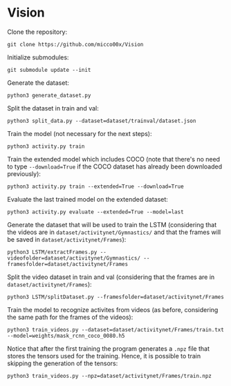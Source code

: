 # Vision

Clone the repository:
~~~~
git clone https://github.com/micco00x/Vision
~~~~

Initialize submodules:
~~~~
git submodule update --init
~~~~

Generate the dataset:
~~~~
python3 generate_dataset.py
~~~~

Split the dataset in train and val:
~~~~
python3 split_data.py --dataset=dataset/trainval/dataset.json
~~~~

Train the model (not necessary for the next steps):
~~~~
python3 activity.py train
~~~~

Train the extended model which includes COCO (note that there's no need to type
`--download=True` if the COCO dataset has already been downloaded previously):
~~~~
python3 activity.py train --extended=True --download=True
~~~~

Evaluate the last trained model on the extended dataset:
~~~~
python3 activity.py evaluate --extended=True --model=last
~~~~

Generate the dataset that will be used to train the LSTM (considering
that the videos are in `dataset/activitynet/Gymnastics/` and that the
frames will be saved in `dataset/activitynet/Frames`):
~~~~
python3 LSTM/extractFrames.py --videofolder=dataset/activitynet/Gymnastics/ --framesfolder=dataset/activitynet/Frames
~~~~

Split the video dataset in train and val (considering that the frames are
in `dataset/activitynet/Frames`):
~~~~
python3 LSTM/splitDataset.py --framesfolder=dataset/activitynet/Frames
~~~~

Train the model to recognize activites from videos (as before, considering
the same path for the frames of the videos):
~~~~
python3 train_videos.py --dataset=dataset/activitynet/Frames/train.txt --model=weights/mask_rcnn_coco_0080.h5
~~~~

Notice that after the first training the program generates a ``.npz`` file
that stores the tensors used for the training. Hence, it is possible to train
skipping the generation of the tensors:
~~~~
python3 train_videos.py --npz=dataset/activitynet/Frames/train.npz
~~~~
